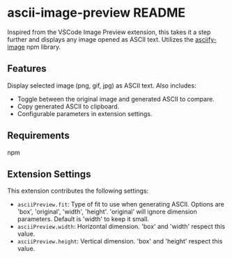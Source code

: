 # ascii-image-preview README

Inspired from the VSCode Image Preview extension, this takes it a step further and displays any image opened as ASCII text. Utilizes the [asciify-image](https://github.com/ajay-gandhi/asciify-image) npm library.

## Features

Display selected image (png, gif, jpg) as ASCII text. Also includes:

* Toggle between the original image and generated ASCII to compare.
* Copy generated ASCII to clipboard.
* Configurable parameters in extension settings.

## Requirements

npm

## Extension Settings

This extension contributes the following settings:

* `asciiPreview.fit`: Type of fit to use when generating ASCII. Options are 'box', 'original', 'width', 'height'. 'original' will ignore dimension parameters. Default is 'width' to keep it small.
* `asciiPreview.width`: Horizontal dimension. 'box' and 'width' respect this value.
* `asciiPreview.height`: Vertical dimension. 'box' and 'height' respect this value.

